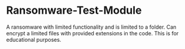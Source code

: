# Ransomware-Test-Module
A ransomware with limited functionality  and is limited to a folder. Can encrypt a limited files with provided extensions in the code. This is for educational purposes.
